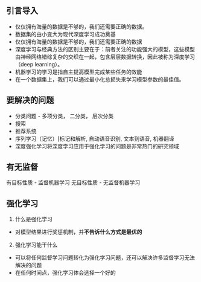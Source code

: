  ## 引言导入
 - 仅仅拥有海量的数据是不够的，我们还需要正确的数据。
 - 数据集的由小变大为现代深度学习成功奠基
 - 仅仅拥有海量的数据是不够的，我们还需要正确的数据
 - 深度学习与经典方法的区别主要在于：前者关注的功能强大的模型，这些模型由神经网络错综复杂的交织在一起，包含层层数据转换，因此被称为深度学习（deep learning）。
 - 机器学习的学习是指自主提高模型完成某些任务的效能
 - 在一个数据集上，我们可以通过最小化总损失来学习模型参数的最佳值。
 

## 要解决的问题
 - 分类问题 - 多项分类， 二分类， 层次分类
 - 搜索
 - 推荐系统
 - 序列学习（记忆）[标记和解析, 自动语音识别, 文本到语音, 机器翻译
- 深度强化学习将深度学习应用于强化学习的问题是非常热门的研究领域


## 有无监督
有目标性质 - 监督机器学习
无目标性质 - 无监督机器学习


## 强化学习

1) 什么是强化学习
- 对模型结果进行奖惩机制，并**不告诉什么方式是最优的**
2) 强化学习能干什么
- 可以将任何监督学习问题转化为强化学习问题，还可以解决许多监督学习无法解决的问题
- 在任何时间点，强化学习体会选择一个好的
<!--stackedit_data:
eyJoaXN0b3J5IjpbLTM3OTYzMDk1NywtMTIwNTI1OTQ0NiwtOD
A2NjMyNTgxLDYwMDA1NDk1Nyw4MzgzNzkwNjksLTEzNTMxNTMz
MjEsLTM2NjA2Mjg4Ml19
-->